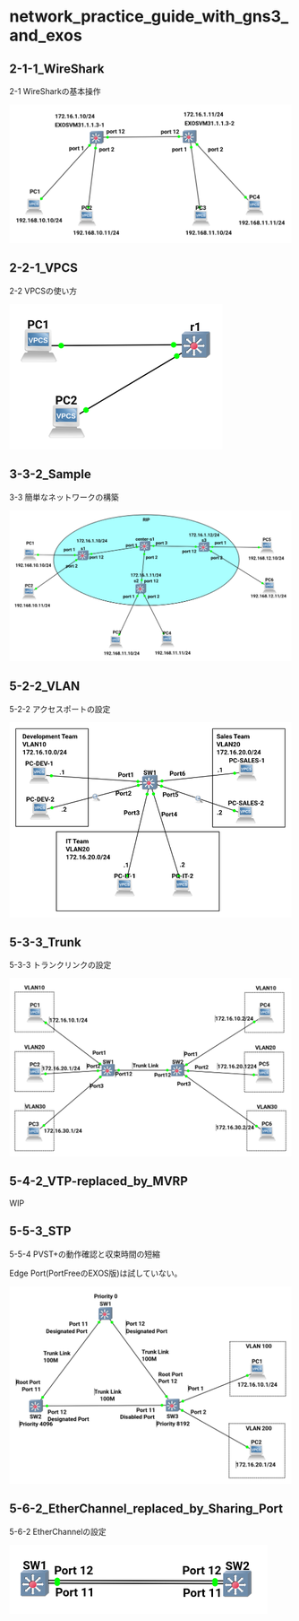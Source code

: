 # network_practice_guide_with_gns3_and_exos


## 2-1-1_WireShark

2-1 WireSharkの基本操作

![2-1-1_WireShark](2-1-1_WireShark/config.png)


## 2-2-1_VPCS

2-2 VPCSの使い方

![2-2-1_VPCS](2-2-1_VPCS/config.png)

## 3-3-2_Sample

3-3 簡単なネットワークの構築

![3-3-2_Sample Configuration](3-3-2_Sample/config.png)

## 5-2-2_VLAN

5-2-2 アクセスポートの設定

![5-2-2_VLAN Configuration](5-2-2_VLAN/config.png)

## 5-3-3_Trunk

5-3-3 トランクリンクの設定

![5-3-3_Trunk Configuration](5-3-3_Trunk/config.png)

## 5-4-2_VTP-replaced_by_MVRP

WIP

## 5-5-3_STP

5-5-4 PVST+の動作確認と収束時間の短縮

Edge Port(PortFreeのEXOS版)は試していない。

![5-5-3_STP](5-5-3_STP/config.png)

## 5-6-2_EtherChannel_replaced_by_Sharing_Port

5-6-2 EtherChannelの設定

![5-6-2_EtherChannel_replaced_by_Sharing_Port](5-6-2_EtherChannel_replaced_by_Sharing_Port/config.png)